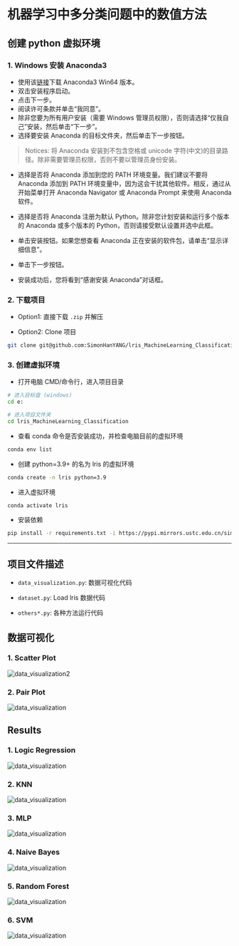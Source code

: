 # 机器学习中多分类问题中的数值方法
## 创建 python 虚拟环境

### 1. Windows 安装 Anaconda3

- 使用该[链接](https://www.anaconda.com/download/#windows)下载 Anaconda3 Win64 版本。
- 双击安装程序启动。
- 点击下一步。
- 阅读许可条款并单击“我同意”。
- 除非您要为所有用户安装（需要 Windows 管理员权限），否则请选择“仅我自己”安装，然后单击“下一步”。
- 选择要安装 Anaconda 的目标文件夹，然后单击下一步按钮。
> Notices: 将 Anaconda 安装到不包含空格或 unicode 字符(中文)的目录路径。除非需要管理员权限，否则不要以管理员身份安装。

- 选择是否将 Anaconda 添加到您的 PATH 环境变量。我们建议不要将 Anaconda 添加到 PATH 环境变量中，因为这会干扰其他软件。相反，通过从开始菜单打开 Anaconda Navigator 或 Anaconda Prompt 来使用 Anaconda 软件。

- 选择是否将 Anaconda 注册为默认 Python。除非您计划安装和运行多个版本的 Anaconda 或多个版本的 Python，否则请接受默认设置并选中此框。

- 单击安装按钮。如果您想查看 Anaconda 正在安装的软件包，请单击“显示详细信息”。

- 单击下一步按钮。

- 安装成功后，您将看到“感谢安装 Anaconda”对话框。

### 2. 下载项目

- Option1: 直接下载 `.zip` 并解压

- Option2: Clone 项目
```bash
git clone git@github.com:SimonHanYANG/lris_MachineLearning_Classification.git
```

### 3. 创建虚拟环境

- 打开电脑 CMD/命令行，进入项目目录
```bash
# 进入目标盘 (windows)
cd e:

# 进入项目文件夹
cd lris_MachineLearning_Classification
```

- 查看 conda 命令是否安装成功，并检查电脑目前的虚拟环境
```bash
conda env list
```

- 创建 python=3.9+ 的名为 lris 的虚拟环境
```bash
conda create -n lris python=3.9
```

- 进入虚拟环境
```bash
conda activate lris
```

- 安装依赖
```bash
pip install -r requirements.txt -i https://pypi.mirrors.ustc.edu.cn/simple
```
---
## 项目文件描述

- `data_visualization.py`: 数据可视化代码

- `dataset.py`: Load lris 数据代码

- `others*.py`: 各种方法运行代码

## 数据可视化

### 1. Scatter Plot
![data_visualization2](./data_visualization/scatterplot.png "Data Visualization")

### 2. Pair Plot
![data_visualization](./data_visualization/pairplot.png "Data Visualization")

## Results

### 1. Logic Regression

![data_visualization](./logic_regression/confusion_matrix.png "Data Visualization")

### 2. KNN

![data_visualization](./knn/confusion_matrix.png "Data Visualization")

### 3. MLP

![data_visualization](./mlp/confusion_matrix.png "Data Visualization")

### 4. Naive Bayes
![data_visualization](./naive_bayes/confusion_matrix.png "Data Visualization")

### 5. Random Forest
![data_visualization](./random_forest/confusion_matrix.png "Data Visualization")

### 6. SVM
![data_visualization](./svm/confusion_matrix.png "Data Visualization")
